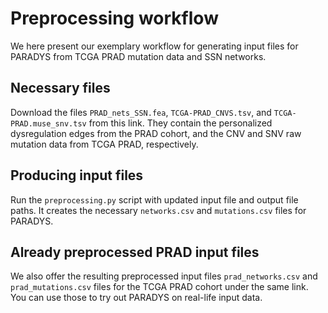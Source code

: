 # Preprocessing workflow

We here present our exemplary workflow for generating input files for PARADYS from TCGA PRAD mutation data and SSN networks.



## Necessary files

Download the files `PRAD_nets_SSN.fea`, `TCGA-PRAD_CNVS.tsv`, and `TCGA-PRAD.muse_snv.tsv` from this link. They contain the personalized dysregulation edges from the PRAD cohort, and the CNV and SNV raw mutation data from TCGA PRAD, respectively.



## Producing input files

Run the `preprocessing.py` script with updated input file and output file paths. It creates the necessary `networks.csv` and `mutations.csv` files for PARADYS.



## Already preprocessed PRAD input files

We also offer the resulting preprocessed input files `prad_networks.csv` and `prad_mutations.csv` files for the TCGA PRAD cohort under the same link. You can use those to try out PARADYS on real-life input data. 